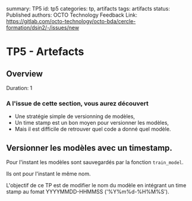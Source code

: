 summary: TP5
id: tp5
categories: tp, artifacts
tags: artifacts
status: Published
authors: OCTO Technology
Feedback Link: https://gitlab.com/octo-technology/octo-bda/cercle-formation/dsin2/-/issues/new

# TP5 - Artefacts

## Overview
Duration: 1

### A l'issue de cette section, vous aurez découvert

- Une stratégie simple de versionning de modèles,
- Un time stamp est un bon moyen pour versionner les modèles,
- Mais il est difficile de retrouver quel code a donné quel modèle.
 

## Versionner les modèles avec un timestamp.

Pour l'instant les modèles sont sauvegardés par la fonction `train_model`.

Ils ont pour l'instant le même nom. 

L'objectif de ce TP est de modifier le nom du modèle en intégrant un time stamp au fomat YYYYMMDD-HHMMSS ('%Y%m%d-%H%M%S').

